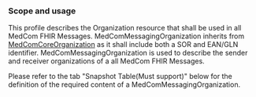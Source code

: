 ### Scope and usage 

This profile describes the Organization resource that shall be used in all MedCom FHIR Messages. MedComMessagingOrganization inherits from [MedComCoreOrganization](http://medcomfhir.dk/ig/core/StructureDefinition-medcom-core-organization.html) as it shall include both a SOR and EAN/GLN identifier. MedComMessagingOrganization is used to describe the sender and receiver organizations of a all MedCom FHIR Messages.

Please refer to the tab "Snapshot Table(Must support)" below for the definition of the required content of a MedComMessagingOrganization.

